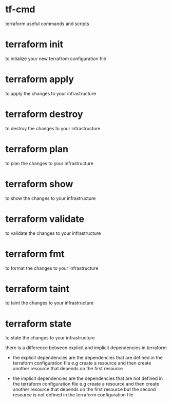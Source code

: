 # tf-cmd
terraform useful commands and scripts

# terraform init
to intialize your new terrafrom configuration file

# terraform apply
to apply the changes to your infrastructure

# terraform destroy
to destroy the changes to your infrastructure

# terraform plan
to plan the changes to your infrastructure

# terraform show
to show the changes to your infrastructure

# terraform validate
to validate the changes to your infrastructure

# terraform fmt
to format the changes to your infrastructure

# terraform taint
to taint the changes to your infrastructure

# terraform state
to state the changes to your infrastructure

there is a difference between explicit and implicit dependencies in terraform
- the explicit dependencies are the dependencies that are defined in the terraform configuration file 
e.g create a resource and then create another resource that depends on the first resource

- the implicit dependencies are the dependencies that are not defined in the terraform configuration file 
e.g create a resource and then create another resource that depends on the first resource but the second resource is not defined in the terraform configuration file
